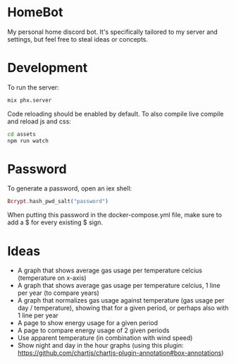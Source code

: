 # HomeBot

My personal home discord bot.
It's specifically tailored to my server and settings, but feel free to steal ideas or concepts.

# Development
To run the server:
```bash
mix phx.server
```

Code reloading should be enabled by default. To also compile live compile and reload js and css:
```bash
cd assets
npm run watch
```

# Password
To generate a password, open an iex shell:
```elixir
Bcrypt.hash_pwd_salt("password")
```

When putting this password in the docker-compose.yml file, make sure to add a $ for every existing $ sign.

# Ideas
- A graph that shows average gas usage per temperature celcius (temperature on x-axis)
- A graph that shows average gas usage per temperature celcius, 1 line per year (to compare years)
- A graph that normalizes gas usage against temperature (gas usage per day / temperature), showing that for a given period, or perhaps also with 1 line per year
- A page to show energy usage for a given period
- A page to compare energy usage of 2 given periods
- Use apparent temperature (in combination with wind speed)
- Show night and day in the hour graphs (using this plugin: https://github.com/chartjs/chartjs-plugin-annotation#box-annotations)
